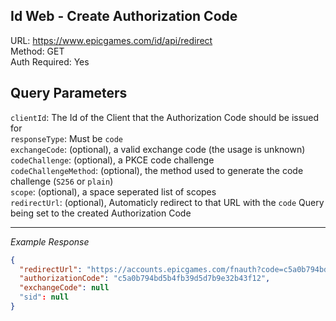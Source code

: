 ## Id Web - Create Authorization Code

URL: https://www.epicgames.com/id/api/redirect \
Method: GET \
Auth Required: Yes

## Query Parameters

`clientId`: The Id of the Client that the Authorization Code should be issued for <br/>
`responseType`: Must be `code` <br/>
`exchangeCode`: (optional), a valid exchange code (the usage is unknown) <br/>
`codeChallenge`: (optional), a PKCE code challenge <br/>
`codeChallengeMethod`: (optional), the method used to generate the code challenge (`S256` or `plain`) <br/>
`scope`: (optional), a space seperated list of scopes <br/>
`redirectUrl`: (optional), Automaticly redirect to that URL with the `code` Query being set to the created Authorization Code

---

_Example Response_

```json
{
  "redirectUrl": "https://accounts.epicgames.com/fnauth?code=c5a0b794bd5b4fb39d5d7b9e32b43f12",
  "authorizationCode": "c5a0b794bd5b4fb39d5d7b9e32b43f12",
  "exchangeCode": null
  "sid": null
}
```
